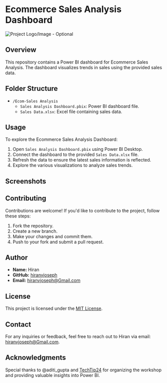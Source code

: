 # Ecommerce Sales Analysis Dashboard

![Project Logo/Image - Optional](https://www.sigmoid.com/wp-content/uploads/2023/01/Unlocking-E-Commerce-Growth-for-CPG-with-Data-and-Analytics-banner.png)

## Overview

This repository contains a Power BI dashboard for Ecommerce Sales Analysis. The dashboard visualizes trends in sales using the provided sales data.

## Folder Structure

- `/Ecom-Sales Analysis`
  - `Sales Analysis Dashboard.pbix`: Power BI dashboard file.
  - `Sales Data.xlsx`: Excel file containing sales data.

## Usage

To explore the Ecommerce Sales Analysis Dashboard:

1. Open `Sales Analysis Dashboard.pbix` using Power BI Desktop.
2. Connect the dashboard to the provided `Sales Data.xlsx` file.
3. Refresh the data to ensure the latest sales information is reflected.
4. Explore the various visualizations to analyze sales trends.

## Screenshots

## Contributing

Contributions are welcome! If you'd like to contribute to the project, follow these steps:

1. Fork the repository.
2. Create a new branch.
3. Make your changes and commit them.
4. Push to your fork and submit a pull request.

## Author

- **Name:** Hiran
- **GitHub:** [hiranvjoseph](https://github.com/hiranvjoseph)
- **Email:** hiranvjoseph@Gmail.com

## License

This project is licensed under the [MIT License](LICENSE).

## Contact

For any inquiries or feedback, feel free to reach out to Hiran via email: hiranvjoseph@Gmail.com.

## Acknowledgments

Special thanks to @aditi_gupta and [TechTip24](https://www.techtip24.com/) for organizing the workshop and providing valuable insights into Power BI.
